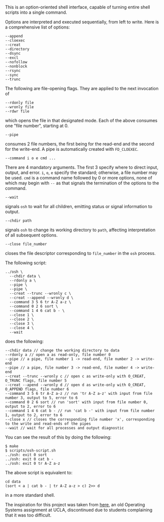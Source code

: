 This is an option-oriented shell interface, capable of turning entire shell scripts into a single command.

Options are interpreted and executed sequentially, from left to write. Here is a comprehensive list of options:

```
--append
--cloexec
--creat
--directory
--dsync
--excl
--nofollow
--nonblock
--rsync
--sync
--trunc
```
The following are file-opening flags. They are applied to the next invocation of
```
--rdonly file
--wronly file
--rdwr file
```
which opens the file in that designated mode. Each of the above consumes one "file number", starting at 0.

```
--pipe
```
consumes 2 file numbers, the first being for the read-end and the second for the write-end. A pipe is automatically created with `FD_CLOEXEC`.

```
--command i o e cmd ...
```
There are 4 mandatory arguments. The first 3 specify where to direct input, output, and error. `i`, `o`, `e` specify the standard; otherwise, a file number may be used. `cmd` is a command name followed by 0 or more options, none of which may begin with `--` as that signals the termination of the options to the command.

```
--wait
```
signals `osh` to wait for all children, emitting status or signal information to output.

```
--chdir path
```
signals `osh` to change its working directory to `path`, affecting interpretation of all subsequent options.

```
--close file_number
```
closes the file descriptor corresponding to `file_number` in the `osh` process.

The following script:
```
../osh \
  --chdir data \
  --rdonly a \
  --pipe \
  --pipe \
  --creat --trunc --wronly c \
  --creat --append --wronly d \
  --command 3 5 6 tr A-Z a-z \
  --command 0 2 6 sort \
  --command 1 4 6 cat b - \
  --close 1 \
  --close 2 \
  --close 3 \
  --close 4 \
  --wait
```

does the following:
```
--chdir data // change the working directory to data
--rdonly a // open a as read-only, file number 0
--pipe // a pipe, file number 1 -> read-end, file number 2 -> write-end
--pipe // a pipe, file number 3 -> read-end, file number 4 -> write-end
--creat --trunc --wronly c // open c as write-only with O_CREAT, O_TRUNC flags, file number 5
--creat --apend --wronly d // open d as write-only with O_CREAT, O_APPEND flags, file number 6
--command 3 5 6 tr A-Z a-z // run 'tr A-Z a-z' with input from file number 3, output to 5, error to 6
--command 0 2 6 sort // run 'sort' with input from file number 0, output to 2, error to 6
--command 1 4 6 cat b - // run 'cat b -' with input from file number 1, output to 2, error to 6
--close x // closes the corresponding file number 'x', corresponding to the write and read-ends of the pipes
--wait // wait for all processes and output diagnostic
```

You can see the result of this by doing the following:
```
$ make
$ scripts/osh-script.sh
../osh: exit 0 sort
../osh: exit 0 cat b -
../osh: exit 0 tr A-Z a-z
```

The above script is equivalent to:
```
cd data
(sort < a | cat b - | tr A-Z a-z > c) 2>> d
```
in a more standard shell.

The inspiration for this project was taken from [here](https://web.cs.ucla.edu/classes/fall19/cs111/assign/lab1.html), an old Operating Systems assignment at UCLA, discontinued due to students complaining that it was too difficult.
